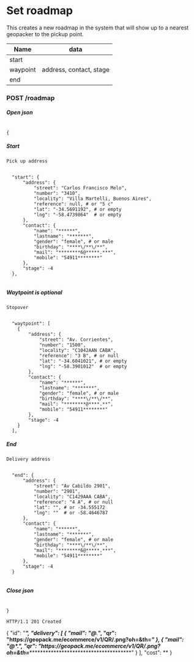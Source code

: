 # Set roadmap

This creates a new roadmap in the system that will show up to a nearest geopacker to the pickup point.

| Name | data |
| --- | --- |
| start |
| waypoint | address, contact, stage |
| end | 

### POST /roadmap

##### Open json
```shell

{

```

##### Start
`Pick up address`
```shell

  "start": {
      "address": {
          "street": "Carlos Francisco Melo",
          "number": "3410",
          "locality": "Villa Martelli, Buenos Aires",
          "reference": null, # or "5 c"
          "lat": "-34.5691192", # or empty
          "lng": "-58.4739864"  # or empty
      },
      "contact": {
          "name": "******",
          "lastname": "*******",
          "gender": "female", # or male
          "birthday": "****\/**\/**",
          "mail": "********6@*****.***",
          "mobile": "54911********"
      },
      "stage": -4
  },
  
```
##### Waytpoint is optional
`Stopover`
```shell

  "waytpoint": [
    {
        "address": {
            "street": "Av. Corrientes",
            "number": "1500",
            "locality": "C1042AAN CABA",
            "reference": "3 B", # or null
            "lat": "-34.6041021", # or empty
            "lng": "-58.3901012"  # or empty
        },
        "contact": {
            "name": "******",
            "lastname": "*******",
            "gender": "female", # or male
            "birthday": "****\/**\/**",
            "mail": "********@****.**",
            "mobile": "54911********"
        },
        "stage": -4
    }
  ],

```

##### End
`Delivery address`
```shell

  "end": {
      "address": {
          "street": "Av Cabildo 2901",
          "number": "2901",
          "locality": "C1429AAA CABA",
          "reference": "4 A", # or null
          "lat": "", # or -34.555172
          "lng": ""  # or -58.4646787
      },
      "contact": {
          "name": "******",
          "lastname": "*******",
          "gender": "female", # or male
          "birthday": "****\/**\/**",
          "mail": "********6@*****.***",
          "mobile": "54911********"
      },
      "stage": -4
  } 


```

##### Close json
```shell

}

```


`HTTP/1.1 201 Created`

{
    "id": "***",
    "delivery": [
        {
            "mail": "******@****.***",
            "qr": "https:\/\/geopack.me\/ecommerce\/v1\/QR\/**************************.png?oh=********************&th=***********************************************"
        },
        {
            "mail": "******@****.***",
            "qr": "https:\/\/geopack.me\/ecommerce\/v1\/QR\/**************************.png?oh=********************&th=***********************************************"
        }
    ],
    "cost": **
}
